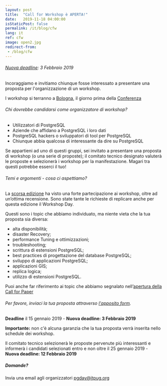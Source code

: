```yaml
---
layout: post
title:  "Call for Workshop è APERTA!"
date:   2019-11-18 04:00:00
isStaticPost: false
permalink: /it/blog/cfw
lang: it
ref: cfw
image: open2.jpg
redirect-from:
 - /blog/cfw
---
```


###### [Nuova deadline](http://2019.pgday.it/it/blog/cfp_postponed): 3 Febbraio 2019

Incoraggiamo e invitiamo chiunque fosse interessato a presentare una proposta per l'organizzazione di un workshop.

I workshop si terranno a [Bologna](https://2019.pgday.it/en/logistics/), il giorno prima della [Conferenza](https://2019.pgday.it/it/)

###### Chi dovrebbe candidarsi come organizzatore di workshop?

* Utilizzatori di PostgreSQL
* Aziende che affidano a PostgreSQL i loro dati
* PostgreSQL hackers o sviluppatori di tool per PostgreSQL
* Chiunque abbia qualcosa di interessante da dire su PostgreSQL

Se appartieni ad uno di questi gruppi, sei invitato a presentare una proposta di workshop (o una serie di proposte); il comitato tecnico designato valuterà le proposte e selezionerà i workshop per la manifestazione. Magari tra questi potrebbe esserci il tuo!

###### Temi e argomenti - cosa ci aspettiamo?

La [scorsa edizione](https://2018.pgday.it/it/workshop/) ha visto una forte partecipazione ai workshop, oltre ad un’ottima recensione. Sono state tante le richieste di replicare anche per questa edizione il Workshop Day.

Questi sono i topic che abbiamo individuato, ma niente vieta che la tua proposta sia diversa:

* alta disponibilità;
* disaster Recovery;
* performance Tuning e ottimizzazioni;
* troubleshooting;
* scrittura di estensioni PostgreSQL;
* best practices di progettazione del database PostgreSQL;
* sviluppo di applicazioni PostgreSQL;
* applicazioni GIS;
* replica logica;
* utilizzo di estensioni PostgreSQL.

Puoi anche far riferimento ai topic che abbiamo segnalato nell’[apertura della Call for Paper](https://2019.pgday.it/it/blog/cfp)

###### Per favore, inviaci la tua proposta attraverso [l'apposito form](https://docs.google.com/forms/d/e/1FAIpQLSf4E7nsjgYBjPUSMWNYLihNeXjZaGdkdAgM1ZRWi79S-06YFQ/viewform).

__Deadline__ il 15 gennaio 2019 - **Nuova deadline: 3 Febbraio 2019**

__Importante:__ non c'è alcuna garanzia che la tua proposta verrà inserita nello schedule dei workshop.

Il comitato tecnico selezionerà le proposte pervenute più interessanti e informerà i candidati selezionati entro e non oltre il 25 gennaio 2019 - **Nuova deadline: 12 Febbraio 2019**

##### Domande?

Invia una email agli organizzatori [pgday@itpug.org](mailto:pgday@itpug.org)
